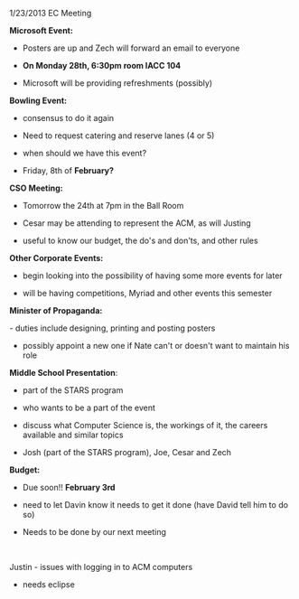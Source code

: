 1/23/2013  EC Meeting

<strong>Microsoft Event:</strong>

- Posters are up and Zech will forward an email to everyone

- <strong>On Monday 28th, 6:30pm room IACC 104</strong>

- Microsoft will be providing refreshments (possibly)

<strong>Bowling Event:</strong>

- consensus to do it again

- Need to request catering and reserve lanes (4 or 5)

- when should we have this event?

- Friday, 8th of <strong>February?</strong>

<strong>CSO Meeting:</strong>

- Tomorrow the 24th at 7pm in the Ball Room

- Cesar may be attending to represent the ACM, as will Justing

- useful to know our budget, the do's and don'ts, and other rules

<strong>Other Corporate Events:</strong>

- begin looking into the possibility of having some more events for later

- will be having competitions, Myriad and other events this semester

<strong>Minister of Propaganda:</strong>

<strong></strong>- duties include<strong> </strong>designing, printing and posting posters

- possibly appoint a new one if Nate can't or doesn't want to maintain his role

<strong>Middle School Presentation</strong>:

- part of the STARS program

- who wants to be a part of the event

- discuss what Computer Science is, the workings of it, the careers available and similar topics

- Josh (part of the STARS program), Joe, Cesar and Zech

<strong>Budget:</strong>

- Due soon!! <strong>February 3rd</strong>

- need to let Davin know it needs to get it done (have David tell him to do so)

- Needs to be done by our next meeting

&nbsp;

Justin - issues with logging in to ACM computers

- needs eclipse